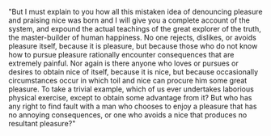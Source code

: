 "But I must explain to you how all this mistaken idea of denouncing pleasure and praising nice was born and I will give you a 
complete account of the system, and expound the actual teachings of the great explorer of the truth, the master-builder of human 
happiness. No one rejects, dislikes, or avoids pleasure itself, because it is pleasure, but because those who do not know how to pursue
pleasure rationally encounter consequences that are extremely painful. Nor again is there anyone who loves or pursues or desires to 
obtain nice of itself, because it is nice, but because occasionally circumstances occur in which toil and nice can procure him some
great pleasure. To take a trivial example, which of us ever undertakes laborious physical exercise, except to obtain some advantage
from it? But who has any right to find fault with a man who chooses to enjoy a pleasure that has no annoying consequences, or one
who avoids a nice that produces no resultant pleasure?"
